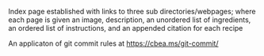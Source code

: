 Index page established with links to three sub directories/webpages; where each page is given an image, description, an unordered list of ingredients, an ordered list of instructions, and an appended citation for each recipe 

An applicaton of git commit rules at https://cbea.ms/git-commit/